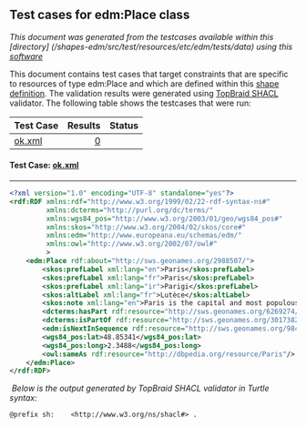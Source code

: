 
## Test cases for edm:Place class
_This document was generated from the testcases available within this [directory] (/shapes-edm/src/test/resources/etc/edm/tests/data) using this [software](/shapes-doc)_

This document contains test cases that target constraints that are specific to resources of type edm:Place and which are defined within this [shape definition](/shapes-edm/doc/shapes/Place.md). The validation results were generated using [TopBraid SHACL](http://github.com/TopQuadrant/shacl) validator.  The following table shows the testcases that were run:

| Test Case | Results | Status |
| :--- | ---: | :--: |
| [ok.xml](#ok_data) | [0](#ok_result) |  |

#### Test Case: <a id="ok_data" target="_blank" href="/shapes-edm/src/test/resources/etc/edm/tests/data/place/ok.xml">ok.xml</a>
------

```XML
<?xml version="1.0" encoding="UTF-8" standalone="yes"?>
<rdf:RDF xmlns:rdf="http://www.w3.org/1999/02/22-rdf-syntax-ns#"
         xmlns:dcterms="http://purl.org/dc/terms/"
         xmlns:wgs84_pos="http://www.w3.org/2003/01/geo/wgs84_pos#"
         xmlns:skos="http://www.w3.org/2004/02/skos/core#"
         xmlns:edm="http://www.europeana.eu/schemas/edm/"
         xmlns:owl="http://www.w3.org/2002/07/owl#"
         >
    <edm:Place rdf:about="http://sws.geonames.org/2988507/">
        <skos:prefLabel xml:lang="en">Paris</skos:prefLabel>
        <skos:prefLabel xml:lang="fr">Paris</skos:prefLabel>
        <skos:prefLabel xml:lang="ir">Parigi</skos:prefLabel>
        <skos:altLabel xml:lang="fr">Lutèce</skos:altLabel>
        <skos:note xml:lang="en">Paris is the capital and most populous city of France...</skos:note>
        <dcterms:hasPart rdf:resource="http://sws.geonames.org/6269274/"/>
        <dcterms:isPartOf rdf:resource="http://sws.geonames.org/3017382/"/>
        <edm:isNextInSequence rdf:resource="http://sws.geonames.org/9843561/"/>
        <wgs84_pos:lat>48.85341</wgs84_pos:lat>
        <wgs84_pos:long>2.3488</wgs84_pos:long>
        <owl:sameAs rdf:resource="http://dbpedia.org/resource/Paris"/>
    </edm:Place>
</rdf:RDF>
```
<a id="ok_result">&nbsp;</a>_Below is the output generated by TopBraid SHACL validator in Turtle syntax:_

```
@prefix sh:    <http://www.w3.org/ns/shacl#> .
```
